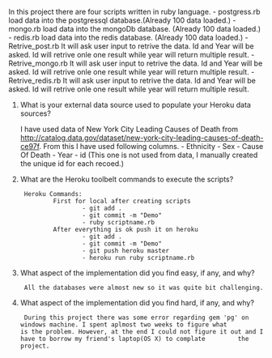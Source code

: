 
In this project there are four scripts written in ruby language.
        - postgress.rb
                load data into the postgressql database.(Already 100 data loaded.)
        - mongo.rb
                load data into the mongoDb database. (Already 100 data loaded.)
        - redis.rb
                load data into the redis database. (Already 100 data loaded.)
        - Retrive_post.rb
                It will ask user input to retrive the data. Id and Year will be asked. Id will retrive onle one result while                    year will return multiple result. 
        - Retrive_mongo.rb
                It will ask user input to retrive the data. Id and Year will be asked. Id will retrive onle one result while                    year will return multiple result.
        - Retrive_redis.rb
                It will ask user input to retrive the data. Id and Year will be asked. Id will retrive onle one result while                    year will return multiple result.



1. What is your external data source used to populate your Heroku data sources?
        


      I have used data of New York City Leading Causes of Death from http://catalog.data.gov/dataset/new-york-city-leading-causes-of-death-ce97f. From this I have used following columns.
            - Ethnicity
            - Sex
            - Cause Of Death
            - Year
            - id (This one is not used from data, I manually created the unique id for each recoed.)
           
    
2. What are the Heroku toolbelt commands to execute the scripts?


        Heroku Commands:
                First for local after creating scripts
                        - git add .
                        - git commit -m "Demo"
                        - ruby scriptname.rb
                After everything is ok push it on heroku
                        - git add .
                        - git commit -m "Demo"
                        - git push heroku master
                        - heroku run ruby scriptname.rb
                
        
3. What aspect of the implementation did you find easy, if any, and why?


        All the databases were almost new so it was quite bit challenging.
        
        
4. What aspect of the implementation did you find hard, if any, and why?


        During this project there was some error regarding gem 'pg' on windows machine. I spent aplmost two weeks to figure what         is the problem. However, at the end I could not figure it out and I have to borrow my friend's laptop(OS X) to complate         the project.

      
